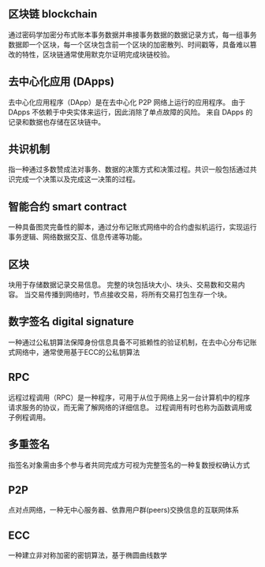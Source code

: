

## 区块链 blockchain

通过密码学加密分布式账本事务数据并串接事务数据的数据记录方式，每一组事务数据即一个区块，每一个区块包含前一个区块的加密散列、时间戳等，具备难以篡改的特性，区块链通常使用默克尔证明完成块链校验。

## 去中心化应用 (DApps)

去中心化应用程序（DApp）是在去中心化 P2P 网络上运行的应用程序。 由于 DApps 不依赖于中央实体来运行，因此消除了单点故障的风险。 来自 DApps 的记录和数据也存储在区块链中。

## 共识机制
指一种通过多数赞成法对事务、数据的决策方式和决策过程。共识一般包括通过共识完成一个决策以及完成这一决策的过程。

## 智能合约 smart contract
一种具备图灵完备性的脚本，通过分布记账式网络中的合约虚拟机运行，实现运行事务逻辑、网络数据交互、信息传递等功能。


## 区块
块用于存储数据记录交易信息。 完整的块包括块大小、块头、交易数和交易内容。 当交易传播到网络时，节点接收交易，将所有交易打包生存一个块。

## 数字签名 digital signature
一种通过公私钥算法保障身份信息具备不可抵赖性的验证机制，在去中心分布记账式网络中，通常使用基于ECC的公私钥算法

## RPC
远程过程调用（RPC）是一种程序，可用于从位于网络上另一台计算机中的程序请求服务的协议，而无需了解网络的详细信息。 过程调用有时也称为函数调用或子例程调用。

## 多重签名

指签名对象需由多个参与者共同完成方可视为完整签名的一种复数授权确认方式

## P2P
点对点网络，一种无中心服务器、依靠用户群(peers)交换信息的互联网体系

## ECC
一种建立非对称加密的密钥算法，基于椭圆曲线数学